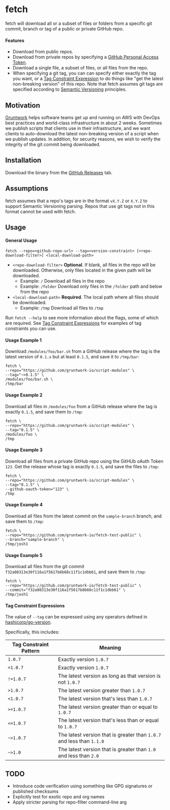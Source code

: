 # fetch

fetch will download all or a subset of files or folders from a specific git commit, branch or tag of a public or private GitHub repo.

#### Features

- Download from public repos.
- Download from private repos by specifying a [GitHub Personal Access Token](https://help.github.com/articles/creating-an-access-token-for-command-line-use/).
- Download a single file, a subset of files, or all files from the repo.
- When specifying a git tag, you can can specify either exactly the tag you want, or a [Tag Constraint Expression](#tag-constraint-expressions) to do things like  "get the latest non-breaking version" of this repo. Note that fetch assumes git tags are specified according to [Semantic Versioning](http://semver.org/) principles.

## Motivation

[Gruntwork](http://gruntwork.io) helps software teams get up and running on AWS with DevOps best practices and world-class 
infrastructure in about 2 weeks. Sometimes we publish scripts that clients use in their infrastructure, and we want clients
to auto-download the latest non-breaking version of a script when we publish updates. In addition, for security reasons,
we wish to verify the integrity of the git commit being downloaded.

## Installation

Download the binary from the [GitHub Releases](https://github.com/gruntwork-io/fetch/releases) tab. 

## Assumptions

fetch assumes that a repo's tags are in the format `vX.Y.Z` or `X.Y.Z` to support Semantic Versioning parsing. Repos that
use git tags not in this format cannot be used with fetch.

## Usage

#### General Usage

```
fetch --repo=<github-repo-url> --tag=<version-constraint> [<repo-download-filter>] <local-download-path>
```

- `<repo-download-filter>` 
  **Optional**.
  If blank, all files in the repo will be downloaded. Otherwise, only files located in the given path
  will be downloaded. 
  - Example: `/` Download all files in the repo
  - Example: `/folder` Download only files in the `/folder` path and below from the repo
- `<local-download-path>`
  **Required**.
  The local path where all files should be downloaded.
  - Example: `/tmp` Download all files to `/tmp`

Run `fetch --help` to see more information about the flags, some of which are required. See [Tag Constraint Expressions](#tag-constraint-expressions)
for examples of tag constraints you can use.

#### Usage Example 1

Download `/modules/foo/bar.sh` from a GitHub release where the tag is the latest version of `0.1.x` but at least `0.1.5`, and save it to `/tmp/bar`:

```
fetch \
--repo="https://github.com/gruntwork-io/script-modules" \
--tag="~>0.1.5" \
/modules/foo/bar.sh \
/tmp/bar
```

#### Usage Example 2

Download all files in `/modules/foo` from a GitHub release where the tag is exactly `0.1.5`, and save them to `/tmp`:

```
fetch \
--repo="https://github.com/gruntwork-io/script-modules" \
--tag="0.1.5" \
/modules/foo \
/tmp

```

#### Usage Example 3

Download all files from a private GitHub repo using the GitHUb oAuth Token `123`. Get the release whose tag is exactly `0.1.5`, and save the files to `/tmp`:

```
fetch \
--repo="https://github.com/gruntwork-io/script-modules" \
--tag="0.1.5" \
--github-oauth-token="123" \
/tmp

```

#### Usage Example 4

Download all files from the latest commit on the `sample-branch` branch, and save them to `/tmp`:

```
fetch \
--repo="https://github.com/gruntwork-io/fetch-test-public" \
--branch="sample-branch" \
/tmp/josh1

```

#### Usage Example 5

Download all files from the git commit `f32a08313e30f116a1f5617b8b68c11f1c1dbb61`, and save them to `/tmp`:

```
fetch \
--repo="https://github.com/gruntwork-io/fetch-test-public" \
--commit="f32a08313e30f116a1f5617b8b68c11f1c1dbb61" \
/tmp/josh1

```


#### Tag Constraint Expressions

The value of `--tag` can be expressed using any operators defined in [hashicorp/go-version](https://github.com/hashicorp/go-version).

Specifically, this includes:

| Tag Constraint Pattern | Meaning                                  |
| -------------------------- | ---------------------------------------- |
| `1.0.7`                    | Exactly version `1.0.7`                  |
| `=1.0.7`                   | Exactly version `1.0.7`                  |
| `!=1.0.7`                  | The latest version as long as that version is not `1.0.7` |
| `>1.0.7`                   | The latest version greater than `1.0.7`  |
| `<1.0.7`                   | The latest version that's less than `1.0.7` |
| `>=1.0.7`                  | The latest version greater than or equal to `1.0.7` |
| `<=1.0.7`                  | The latest version that's less than or equal to `1.0.7` |
| `~>1.0.7`                  | The latest version that is greater than `1.0.7` and less than `1.1.0` |
| `~>1.0`                    | The latest version that is greater than `1.0` and less than `2.0` |

## TODO

- Introduce code verification using something like GPG signatures or published checksums
- Explicitly test for exotic repo and org names
- Apply stricter parsing for repo-filter command-line arg

